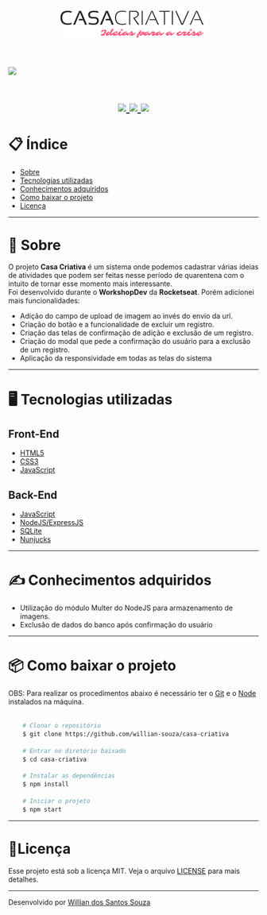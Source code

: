 <h1 align="center">
    <img src="public/logo.png">
<h1>

<h1>
    <img src="public/casa.gif">
<h1>

<h1 align = "center">
    <a href="https://www.linkedin.com/in/willian-ssouza/">
        <img src="https://img.shields.io/badge/made%20by-Willian%20Souza-orange">
    </a>
    <a href="https://github.com/willian-souza/rocketseat-site/blob/master/LICENSE">
        <img src="https://img.shields.io/badge/license-MIT-orange">
    </a>    
    <a href="https://frontend.code-inspector.com/public/project/9412/casa-criativa/dashboard">
        <img src="https://img.shields.io/badge/Code%20Quality%20Score-100-orange">
    </a>
<h1>

# 📋 Índice
- [Sobre](#-sobre)
- [Tecnologias utilizadas](#-tecnologias-utilizadas)
- [Conhecimentos adquiridos](#-conhecimentos-adquiridos)
- [Como baixar o projeto](#-como-baixar-o-projeto)
- [Licença](#-licença)

---

# 📄 Sobre

O projeto **Casa Criativa** é um sistema onde podemos cadastrar várias ideias de atividades que podem ser feitas nesse período de quarentena com o intuito de tornar esse momento mais interessante.<br>
Foi desenvolvido durante o **WorkshopDev** da **Rocketseat**. Porém adicionei mais funcionalidades:
- Adição do campo de upload de imagem ao invés do envio da url.
- Criação do botão e a funcionalidade de excluir um registro.
- Criação das telas de confirmação de adição e exclusão de um registro.
- Criação do modal que pede a confirmação do usuário para a exclusão de um registro.
- Aplicação da responsividade em todas as telas do sistema

---

# 🖥 Tecnologias utilizadas
## Front-End
- [HTML5](https://developer.mozilla.org/pt-BR/docs/Web/HTML/HTML5)
- [CSS3](https://developer.mozilla.org/pt-BR/docs/Archive/CSS3)
- [JavaScript](https://developer.mozilla.org/pt-BR/docs/Aprender/JavaScript)

## Back-End
- [JavaScript](https://developer.mozilla.org/pt-BR/docs/Aprender/JavaScript)
- [NodeJS/ExpressJS](https://developer.mozilla.org/pt-BR/docs/Learn/Server-side/Express_Nodejs/Introdu%C3%A7%C3%A3o)
- [SQLite](https://www.sqlite.org/index.html)
- [Nunjucks](https://mozilla.github.io/nunjucks/)

---

# ✍ Conhecimentos adquiridos
- Utilização do módulo Multer do NodeJS para armazenamento de imagens.
- Exclusão de dados do banco após confirmação do usuário

---

# 📦 Como baixar o projeto

OBS: Para realizar os procedimentos abaixo é necessário ter o [Git](https://git-scm.com/downloads) e o [Node](https://nodejs.org/en/download/) instalados na máquina.

```bash

    # Clonar o repositório
    $ git clone https://github.com/willian-souza/casa-criativa

    # Entrar no diretório baixado
    $ cd casa-criativa

    # Instalar as dependências        
    $ npm install 

    # Iniciar o projeto
    $ npm start 

```
---

# 📝Licença
Esse projeto está sob a licença MIT. Veja o arquivo [LICENSE](/LICENSE) para mais detalhes.

---

Desenvolvido por [Willian dos Santos Souza](https://www.linkedin.com/in/willian-ssouza/)
